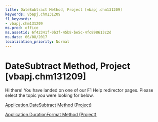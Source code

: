 ```yaml
---
title: DateSubtract Method, Project [vbapj.chm131209]
keywords: vbapj.chm131209
f1_keywords:
- vbapj.chm131209
ms.prod: office
ms.assetid: 6f42341f-0b3f-45b8-be5c-4fc898613c2d
ms.date: 06/08/2017
localization_priority: Normal
---
```



# DateSubtract Method, Project [vbapj.chm131209]

Hi there! You have landed on one of our F1 Help redirector pages. Please select the topic you were looking for below.

[Application.DateSubtract Method (Project)](http://msdn.microsoft.com/library/1eb05a59-271d-31d0-8945-23bc3c9600e0%28Office.15%29.aspx)

[Application.DurationFormat Method (Project)](http://msdn.microsoft.com/library/37970edc-c6f9-66b7-7c0d-b22beb8a36c1%28Office.15%29.aspx)


